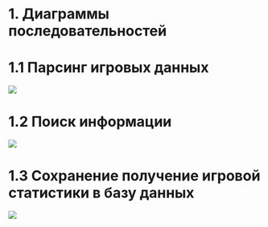 # 1. Диаграммы последовательностей
# 1.1 Парсинг игровых данных

![](https://github.com/ParkhomenkoArtyom750504/Stat2Dota/blob/master/Diagrams/Sequence/Parser.png)
# 1.2 Поиск информации

![](https://github.com/ParkhomenkoArtyom750504/Stat2Dota/blob/master/Diagrams/Sequence/Search.png)
# 1.3 Сохранение получение игровой статистики в базу данных
![](https://github.com/ParkhomenkoArtyom750504/Stat2Dota/blob/master/Diagrams/Sequence/Database.png)
